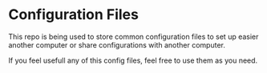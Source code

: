 # Configuration Files

This repo is being used to store common configuration files to set up easier another computer or share configurations with another computer.

If you feel usefull any of this config files, feel free to use them as you need.